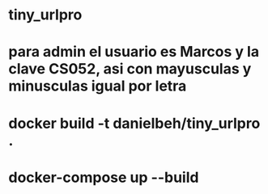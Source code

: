 # tiny_urlpro
# para admin el usuario es Marcos y la clave CS052, asi con mayusculas y minusculas igual por letra
# docker build -t danielbeh/tiny_urlpro .
# docker-compose up --build